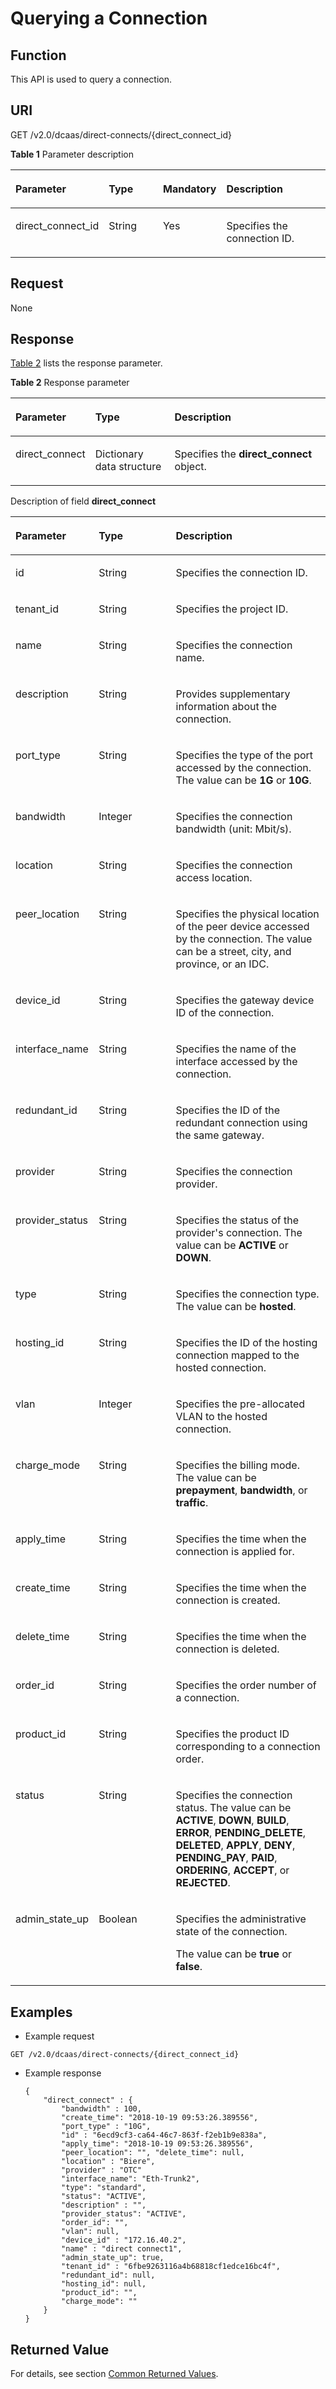# Querying a Connection<a name="en-dc_topic_0055025318"></a>

## Function<a name="section17487184"></a>

This API is used to query a connection.

## URI<a name="section23166934"></a>

GET /v2.0/dcaas/direct-connects/\{direct\_connect\_id\}

**Table  1**  Parameter description

<a name="table124068816367"></a>
<table><thead align="left"><tr id="row15414138103616"><th class="cellrowborder" valign="top" width="19.388061193880613%" id="mcps1.2.5.1.1"><p id="p12422178183614"><a name="p12422178183614"></a><a name="p12422178183614"></a>Parameter</p>
</th>
<th class="cellrowborder" valign="top" width="21.42785721427857%" id="mcps1.2.5.1.2"><p id="p1042220853620"><a name="p1042220853620"></a><a name="p1042220853620"></a><strong id="b842352706165439"><a name="b842352706165439"></a><a name="b842352706165439"></a>Type</strong></p>
</th>
<th class="cellrowborder" valign="top" width="16.328367163283673%" id="mcps1.2.5.1.3"><p id="p64295813620"><a name="p64295813620"></a><a name="p64295813620"></a><strong id="b842352706192549"><a name="b842352706192549"></a><a name="b842352706192549"></a>Mandatory</strong></p>
</th>
<th class="cellrowborder" valign="top" width="42.85571442855714%" id="mcps1.2.5.1.4"><p id="p642910843610"><a name="p642910843610"></a><a name="p642910843610"></a><strong id="b84235270615331"><a name="b84235270615331"></a><a name="b84235270615331"></a>Description</strong></p>
</th>
</tr>
</thead>
<tbody><tr id="row13437788366"><td class="cellrowborder" valign="top" width="19.388061193880613%" headers="mcps1.2.5.1.1 "><p id="p1243714817363"><a name="p1243714817363"></a><a name="p1243714817363"></a>direct_connect_id</p>
</td>
<td class="cellrowborder" valign="top" width="21.42785721427857%" headers="mcps1.2.5.1.2 "><p id="p1444416814364"><a name="p1444416814364"></a><a name="p1444416814364"></a>String</p>
</td>
<td class="cellrowborder" valign="top" width="16.328367163283673%" headers="mcps1.2.5.1.3 "><p id="p34443811365"><a name="p34443811365"></a><a name="p34443811365"></a>Yes</p>
</td>
<td class="cellrowborder" valign="top" width="42.85571442855714%" headers="mcps1.2.5.1.4 "><p id="p24447810369"><a name="p24447810369"></a><a name="p24447810369"></a>Specifies the connection ID.</p>
</td>
</tr>
</tbody>
</table>

## Request<a name="section64582388"></a>

None

## Response<a name="section44370581"></a>

[Table 2](#table7306830153125)  lists the response parameter.

**Table  2**  Response parameter

<a name="table7306830153125"></a>
<table><thead align="left"><tr id="row59179138153125"><th class="cellrowborder" valign="top" width="23.14%" id="mcps1.2.4.1.1"><p id="p6185651415404"><a name="p6185651415404"></a><a name="p6185651415404"></a>Parameter</p>
</th>
<th class="cellrowborder" valign="top" width="25.650000000000002%" id="mcps1.2.4.1.2"><p id="p4432173215404"><a name="p4432173215404"></a><a name="p4432173215404"></a><strong id="b1080209579"><a name="b1080209579"></a><a name="b1080209579"></a>Type</strong></p>
</th>
<th class="cellrowborder" valign="top" width="51.21%" id="mcps1.2.4.1.3"><p id="p1217810515404"><a name="p1217810515404"></a><a name="p1217810515404"></a>Description</p>
</th>
</tr>
</thead>
<tbody><tr id="row37905744153125"><td class="cellrowborder" valign="top" width="23.14%" headers="mcps1.2.4.1.1 "><p id="p50466461153125"><a name="p50466461153125"></a><a name="p50466461153125"></a>direct_connect</p>
</td>
<td class="cellrowborder" valign="top" width="25.650000000000002%" headers="mcps1.2.4.1.2 "><p id="p61251530153125"><a name="p61251530153125"></a><a name="p61251530153125"></a>Dictionary data structure</p>
</td>
<td class="cellrowborder" valign="top" width="51.21%" headers="mcps1.2.4.1.3 "><p id="p23412453153125"><a name="p23412453153125"></a><a name="p23412453153125"></a>Specifies the <strong id="b842352706185536"><a name="b842352706185536"></a><a name="b842352706185536"></a>direct_connect</strong> object.</p>
</td>
</tr>
</tbody>
</table>

Description of field  **direct\_connect**

<a name="table14681450"></a>
<table><thead align="left"><tr id="row21069217"><th class="cellrowborder" valign="top" width="23.169999999999998%" id="mcps1.1.4.1.1"><p id="p28885026"><a name="p28885026"></a><a name="p28885026"></a><strong id="b8423527069918"><a name="b8423527069918"></a><a name="b8423527069918"></a>Parameter</strong></p>
</th>
<th class="cellrowborder" valign="top" width="25.61%" id="mcps1.1.4.1.2"><p id="p57985771"><a name="p57985771"></a><a name="p57985771"></a><strong id="b475326022"><a name="b475326022"></a><a name="b475326022"></a>Type</strong></p>
</th>
<th class="cellrowborder" valign="top" width="51.22%" id="mcps1.1.4.1.3"><p id="p4499576"><a name="p4499576"></a><a name="p4499576"></a><strong id="b1496685202"><a name="b1496685202"></a><a name="b1496685202"></a>Description</strong></p>
</th>
</tr>
</thead>
<tbody><tr id="row6614602622620"><td class="cellrowborder" valign="top" width="23.169999999999998%" headers="mcps1.1.4.1.1 "><p id="p104601622620"><a name="p104601622620"></a><a name="p104601622620"></a>id</p>
</td>
<td class="cellrowborder" valign="top" width="25.61%" headers="mcps1.1.4.1.2 "><p id="p3780831222620"><a name="p3780831222620"></a><a name="p3780831222620"></a>String</p>
</td>
<td class="cellrowborder" valign="top" width="51.22%" headers="mcps1.1.4.1.3 "><p id="p6365199022620"><a name="p6365199022620"></a><a name="p6365199022620"></a>Specifies the connection ID.</p>
</td>
</tr>
<tr id="row4620915422620"><td class="cellrowborder" valign="top" width="23.169999999999998%" headers="mcps1.1.4.1.1 "><p id="p136439822620"><a name="p136439822620"></a><a name="p136439822620"></a>tenant_id</p>
</td>
<td class="cellrowborder" valign="top" width="25.61%" headers="mcps1.1.4.1.2 "><p id="p1144325422620"><a name="p1144325422620"></a><a name="p1144325422620"></a>String</p>
</td>
<td class="cellrowborder" valign="top" width="51.22%" headers="mcps1.1.4.1.3 "><p id="p3142744522620"><a name="p3142744522620"></a><a name="p3142744522620"></a>Specifies the project ID.</p>
</td>
</tr>
<tr id="row1146602622620"><td class="cellrowborder" valign="top" width="23.169999999999998%" headers="mcps1.1.4.1.1 "><p id="p2234447922620"><a name="p2234447922620"></a><a name="p2234447922620"></a>name</p>
</td>
<td class="cellrowborder" valign="top" width="25.61%" headers="mcps1.1.4.1.2 "><p id="p1619677822620"><a name="p1619677822620"></a><a name="p1619677822620"></a>String</p>
</td>
<td class="cellrowborder" valign="top" width="51.22%" headers="mcps1.1.4.1.3 "><p id="p1148802322620"><a name="p1148802322620"></a><a name="p1148802322620"></a>Specifies the connection name.</p>
</td>
</tr>
<tr id="row2411573022620"><td class="cellrowborder" valign="top" width="23.169999999999998%" headers="mcps1.1.4.1.1 "><p id="p1496908622620"><a name="p1496908622620"></a><a name="p1496908622620"></a>description</p>
</td>
<td class="cellrowborder" valign="top" width="25.61%" headers="mcps1.1.4.1.2 "><p id="p4630189822620"><a name="p4630189822620"></a><a name="p4630189822620"></a>String</p>
</td>
<td class="cellrowborder" valign="top" width="51.22%" headers="mcps1.1.4.1.3 "><p id="p4094974622620"><a name="p4094974622620"></a><a name="p4094974622620"></a>Provides supplementary information about the connection.</p>
</td>
</tr>
<tr id="row1544898622620"><td class="cellrowborder" valign="top" width="23.169999999999998%" headers="mcps1.1.4.1.1 "><p id="p2442012722620"><a name="p2442012722620"></a><a name="p2442012722620"></a>port_type</p>
</td>
<td class="cellrowborder" valign="top" width="25.61%" headers="mcps1.1.4.1.2 "><p id="p5863434722620"><a name="p5863434722620"></a><a name="p5863434722620"></a>String</p>
</td>
<td class="cellrowborder" valign="top" width="51.22%" headers="mcps1.1.4.1.3 "><p id="p15565438171520"><a name="p15565438171520"></a><a name="p15565438171520"></a>Specifies the type of the port accessed by the connection. The value can be <strong id="b370581214151058"><a name="b370581214151058"></a><a name="b370581214151058"></a>1G</strong> or <strong id="b263825441151058"><a name="b263825441151058"></a><a name="b263825441151058"></a>10G</strong>.</p>
</td>
</tr>
<tr id="row1078246722620"><td class="cellrowborder" valign="top" width="23.169999999999998%" headers="mcps1.1.4.1.1 "><p id="p2127372522620"><a name="p2127372522620"></a><a name="p2127372522620"></a>bandwidth</p>
</td>
<td class="cellrowborder" valign="top" width="25.61%" headers="mcps1.1.4.1.2 "><p id="p6251142822620"><a name="p6251142822620"></a><a name="p6251142822620"></a>Integer</p>
</td>
<td class="cellrowborder" valign="top" width="51.22%" headers="mcps1.1.4.1.3 "><p id="p6355872822620"><a name="p6355872822620"></a><a name="p6355872822620"></a>Specifies the connection bandwidth (unit: Mbit/s).</p>
</td>
</tr>
<tr id="row6138324222620"><td class="cellrowborder" valign="top" width="23.169999999999998%" headers="mcps1.1.4.1.1 "><p id="p2577865322620"><a name="p2577865322620"></a><a name="p2577865322620"></a>location</p>
</td>
<td class="cellrowborder" valign="top" width="25.61%" headers="mcps1.1.4.1.2 "><p id="p5818642122620"><a name="p5818642122620"></a><a name="p5818642122620"></a>String</p>
</td>
<td class="cellrowborder" valign="top" width="51.22%" headers="mcps1.1.4.1.3 "><p id="p2785218222620"><a name="p2785218222620"></a><a name="p2785218222620"></a>Specifies the connection access location.</p>
</td>
</tr>
<tr id="row1031192022620"><td class="cellrowborder" valign="top" width="23.169999999999998%" headers="mcps1.1.4.1.1 "><p id="p4000130522620"><a name="p4000130522620"></a><a name="p4000130522620"></a>peer_location</p>
</td>
<td class="cellrowborder" valign="top" width="25.61%" headers="mcps1.1.4.1.2 "><p id="p224384122620"><a name="p224384122620"></a><a name="p224384122620"></a>String</p>
</td>
<td class="cellrowborder" valign="top" width="51.22%" headers="mcps1.1.4.1.3 "><p id="p5548563322620"><a name="p5548563322620"></a><a name="p5548563322620"></a>Specifies the physical location of the peer device accessed by the connection. The value can be a street, city, and province, or an IDC.</p>
</td>
</tr>
<tr id="row5093362822620"><td class="cellrowborder" valign="top" width="23.169999999999998%" headers="mcps1.1.4.1.1 "><p id="p1229275522620"><a name="p1229275522620"></a><a name="p1229275522620"></a>device_id</p>
</td>
<td class="cellrowborder" valign="top" width="25.61%" headers="mcps1.1.4.1.2 "><p id="p6254979622620"><a name="p6254979622620"></a><a name="p6254979622620"></a>String</p>
</td>
<td class="cellrowborder" valign="top" width="51.22%" headers="mcps1.1.4.1.3 "><p id="p2855146722620"><a name="p2855146722620"></a><a name="p2855146722620"></a>Specifies the gateway device ID of the connection.</p>
</td>
</tr>
<tr id="row1902755522620"><td class="cellrowborder" valign="top" width="23.169999999999998%" headers="mcps1.1.4.1.1 "><p id="p891189122620"><a name="p891189122620"></a><a name="p891189122620"></a>interface_name</p>
</td>
<td class="cellrowborder" valign="top" width="25.61%" headers="mcps1.1.4.1.2 "><p id="p6140524222620"><a name="p6140524222620"></a><a name="p6140524222620"></a>String</p>
</td>
<td class="cellrowborder" valign="top" width="51.22%" headers="mcps1.1.4.1.3 "><p id="p3269683422620"><a name="p3269683422620"></a><a name="p3269683422620"></a>Specifies the name of the interface accessed by the connection.</p>
</td>
</tr>
<tr id="row55467382202953"><td class="cellrowborder" valign="top" width="23.169999999999998%" headers="mcps1.1.4.1.1 "><p id="p20607690202956"><a name="p20607690202956"></a><a name="p20607690202956"></a>redundant_id</p>
</td>
<td class="cellrowborder" valign="top" width="25.61%" headers="mcps1.1.4.1.2 "><p id="p58610204202956"><a name="p58610204202956"></a><a name="p58610204202956"></a>String</p>
</td>
<td class="cellrowborder" valign="top" width="51.22%" headers="mcps1.1.4.1.3 "><p id="p7762862202956"><a name="p7762862202956"></a><a name="p7762862202956"></a>Specifies the ID of the redundant connection using the same gateway.</p>
</td>
</tr>
<tr id="row3024899622620"><td class="cellrowborder" valign="top" width="23.169999999999998%" headers="mcps1.1.4.1.1 "><p id="p6677751222620"><a name="p6677751222620"></a><a name="p6677751222620"></a>provider</p>
</td>
<td class="cellrowborder" valign="top" width="25.61%" headers="mcps1.1.4.1.2 "><p id="p10213722620"><a name="p10213722620"></a><a name="p10213722620"></a>String</p>
</td>
<td class="cellrowborder" valign="top" width="51.22%" headers="mcps1.1.4.1.3 "><p id="p29079571213632"><a name="p29079571213632"></a><a name="p29079571213632"></a>Specifies the connection provider.</p>
</td>
</tr>
<tr id="row3795490222620"><td class="cellrowborder" valign="top" width="23.169999999999998%" headers="mcps1.1.4.1.1 "><p id="p1788745814578"><a name="p1788745814578"></a><a name="p1788745814578"></a>provider_status</p>
</td>
<td class="cellrowborder" valign="top" width="25.61%" headers="mcps1.1.4.1.2 "><p id="p3663203514578"><a name="p3663203514578"></a><a name="p3663203514578"></a>String</p>
</td>
<td class="cellrowborder" valign="top" width="51.22%" headers="mcps1.1.4.1.3 "><p id="p2491472714578"><a name="p2491472714578"></a><a name="p2491472714578"></a>Specifies the status of the provider's connection. The value can be <strong id="b842352706171439"><a name="b842352706171439"></a><a name="b842352706171439"></a>ACTIVE</strong> or <strong id="b842352706171443"><a name="b842352706171443"></a><a name="b842352706171443"></a>DOWN</strong>.</p>
</td>
</tr>
<tr id="row47880658114435"><td class="cellrowborder" valign="top" width="23.169999999999998%" headers="mcps1.1.4.1.1 "><p id="p18848885114524"><a name="p18848885114524"></a><a name="p18848885114524"></a>type</p>
</td>
<td class="cellrowborder" valign="top" width="25.61%" headers="mcps1.1.4.1.2 "><p id="p50364742114524"><a name="p50364742114524"></a><a name="p50364742114524"></a>String</p>
</td>
<td class="cellrowborder" valign="top" width="51.22%" headers="mcps1.1.4.1.3 "><p id="p194002331977"><a name="p194002331977"></a><a name="p194002331977"></a>Specifies the connection type. The value can be <strong id="b314999034"><a name="b314999034"></a><a name="b314999034"></a>hosted</strong>.</p>
</td>
</tr>
<tr id="row13656441114441"><td class="cellrowborder" valign="top" width="23.169999999999998%" headers="mcps1.1.4.1.1 "><p id="p32740400114524"><a name="p32740400114524"></a><a name="p32740400114524"></a>hosting_id</p>
</td>
<td class="cellrowborder" valign="top" width="25.61%" headers="mcps1.1.4.1.2 "><p id="p34726781114524"><a name="p34726781114524"></a><a name="p34726781114524"></a>String</p>
</td>
<td class="cellrowborder" valign="top" width="51.22%" headers="mcps1.1.4.1.3 "><p id="p7819231114524"><a name="p7819231114524"></a><a name="p7819231114524"></a>Specifies the ID of the hosting connection mapped to the hosted connection.</p>
</td>
</tr>
<tr id="row48228497114447"><td class="cellrowborder" valign="top" width="23.169999999999998%" headers="mcps1.1.4.1.1 "><p id="p63075314114524"><a name="p63075314114524"></a><a name="p63075314114524"></a>vlan</p>
</td>
<td class="cellrowborder" valign="top" width="25.61%" headers="mcps1.1.4.1.2 "><p id="p8826787114524"><a name="p8826787114524"></a><a name="p8826787114524"></a>Integer</p>
</td>
<td class="cellrowborder" valign="top" width="51.22%" headers="mcps1.1.4.1.3 "><p id="p64714492114524"><a name="p64714492114524"></a><a name="p64714492114524"></a>Specifies the pre-allocated VLAN to the hosted connection.</p>
</td>
</tr>
<tr id="row44175584114443"><td class="cellrowborder" valign="top" width="23.169999999999998%" headers="mcps1.1.4.1.1 "><p id="p58106492114524"><a name="p58106492114524"></a><a name="p58106492114524"></a>charge_mode</p>
</td>
<td class="cellrowborder" valign="top" width="25.61%" headers="mcps1.1.4.1.2 "><p id="p9005446114524"><a name="p9005446114524"></a><a name="p9005446114524"></a>String</p>
</td>
<td class="cellrowborder" valign="top" width="51.22%" headers="mcps1.1.4.1.3 "><p id="p28936332114524"><a name="p28936332114524"></a><a name="p28936332114524"></a>Specifies the billing mode. The value can be <strong id="b842352706153349"><a name="b842352706153349"></a><a name="b842352706153349"></a>prepayment</strong>, <strong id="b842352706153353"><a name="b842352706153353"></a><a name="b842352706153353"></a>bandwidth</strong>, or <strong id="b842352706153357"><a name="b842352706153357"></a><a name="b842352706153357"></a>traffic</strong>.</p>
</td>
</tr>
<tr id="row63007626114438"><td class="cellrowborder" valign="top" width="23.169999999999998%" headers="mcps1.1.4.1.1 "><p id="p22402835114524"><a name="p22402835114524"></a><a name="p22402835114524"></a>apply_time</p>
</td>
<td class="cellrowborder" valign="top" width="25.61%" headers="mcps1.1.4.1.2 "><p id="p2690383114524"><a name="p2690383114524"></a><a name="p2690383114524"></a>String</p>
</td>
<td class="cellrowborder" valign="top" width="51.22%" headers="mcps1.1.4.1.3 "><p id="p1972258114524"><a name="p1972258114524"></a><a name="p1972258114524"></a>Specifies the time when the connection is applied for.</p>
</td>
</tr>
<tr id="row11124815114432"><td class="cellrowborder" valign="top" width="23.169999999999998%" headers="mcps1.1.4.1.1 "><p id="p28490600114524"><a name="p28490600114524"></a><a name="p28490600114524"></a>create_time</p>
</td>
<td class="cellrowborder" valign="top" width="25.61%" headers="mcps1.1.4.1.2 "><p id="p26037230114524"><a name="p26037230114524"></a><a name="p26037230114524"></a>String</p>
</td>
<td class="cellrowborder" valign="top" width="51.22%" headers="mcps1.1.4.1.3 "><p id="p38210340114524"><a name="p38210340114524"></a><a name="p38210340114524"></a>Specifies the time when the connection is created.</p>
</td>
</tr>
<tr id="row49338830114429"><td class="cellrowborder" valign="top" width="23.169999999999998%" headers="mcps1.1.4.1.1 "><p id="p15928073114534"><a name="p15928073114534"></a><a name="p15928073114534"></a>delete_time</p>
</td>
<td class="cellrowborder" valign="top" width="25.61%" headers="mcps1.1.4.1.2 "><p id="p15105509114534"><a name="p15105509114534"></a><a name="p15105509114534"></a>String</p>
</td>
<td class="cellrowborder" valign="top" width="51.22%" headers="mcps1.1.4.1.3 "><p id="p54566628114534"><a name="p54566628114534"></a><a name="p54566628114534"></a>Specifies the time when the connection is deleted.</p>
</td>
</tr>
<tr id="row57089094155121"><td class="cellrowborder" valign="top" width="23.169999999999998%" headers="mcps1.1.4.1.1 "><p id="p42867332155125"><a name="p42867332155125"></a><a name="p42867332155125"></a>order_id</p>
</td>
<td class="cellrowborder" valign="top" width="25.61%" headers="mcps1.1.4.1.2 "><p id="p49701859155125"><a name="p49701859155125"></a><a name="p49701859155125"></a>String</p>
</td>
<td class="cellrowborder" valign="top" width="51.22%" headers="mcps1.1.4.1.3 "><p id="p11931964155125"><a name="p11931964155125"></a><a name="p11931964155125"></a>Specifies the order number of a connection.</p>
</td>
</tr>
<tr id="row29945560155118"><td class="cellrowborder" valign="top" width="23.169999999999998%" headers="mcps1.1.4.1.1 "><p id="p41358381155125"><a name="p41358381155125"></a><a name="p41358381155125"></a>product_id</p>
</td>
<td class="cellrowborder" valign="top" width="25.61%" headers="mcps1.1.4.1.2 "><p id="p61694537155125"><a name="p61694537155125"></a><a name="p61694537155125"></a>String</p>
</td>
<td class="cellrowborder" valign="top" width="51.22%" headers="mcps1.1.4.1.3 "><p id="p44303816155125"><a name="p44303816155125"></a><a name="p44303816155125"></a>Specifies the product ID corresponding to a connection order.</p>
</td>
</tr>
<tr id="row680867422620"><td class="cellrowborder" valign="top" width="23.169999999999998%" headers="mcps1.1.4.1.1 "><p id="p5019028914578"><a name="p5019028914578"></a><a name="p5019028914578"></a>status</p>
</td>
<td class="cellrowborder" valign="top" width="25.61%" headers="mcps1.1.4.1.2 "><p id="p5510142014578"><a name="p5510142014578"></a><a name="p5510142014578"></a>String</p>
</td>
<td class="cellrowborder" valign="top" width="51.22%" headers="mcps1.1.4.1.3 "><p id="p3467588114578"><a name="p3467588114578"></a><a name="p3467588114578"></a>Specifies the connection status. The value can be <strong id="b84235270617169"><a name="b84235270617169"></a><a name="b84235270617169"></a>ACTIVE</strong>, <strong id="b842352706171613"><a name="b842352706171613"></a><a name="b842352706171613"></a>DOWN</strong>, <strong id="b842352706171618"><a name="b842352706171618"></a><a name="b842352706171618"></a>BUILD</strong>, <strong id="b842352706171622"><a name="b842352706171622"></a><a name="b842352706171622"></a>ERROR</strong>, <strong id="b573557709231737"><a name="b573557709231737"></a><a name="b573557709231737"></a>PENDING_DELETE</strong>, <strong id="b810642512231737"><a name="b810642512231737"></a><a name="b810642512231737"></a>DELETED</strong>, <strong id="b17872564231737"><a name="b17872564231737"></a><a name="b17872564231737"></a>APPLY</strong>, <strong id="b1765160533231737"><a name="b1765160533231737"></a><a name="b1765160533231737"></a>DENY</strong>, <strong id="b1723423809231737"><a name="b1723423809231737"></a><a name="b1723423809231737"></a>PENDING_PAY</strong>, <strong id="b733428447231737"><a name="b733428447231737"></a><a name="b733428447231737"></a>PAID</strong>, <strong id="b1888084103231737"><a name="b1888084103231737"></a><a name="b1888084103231737"></a>ORDERING</strong>, <strong id="b842352706151915"><a name="b842352706151915"></a><a name="b842352706151915"></a>ACCEPT</strong>, or <strong id="b1504845468231737"><a name="b1504845468231737"></a><a name="b1504845468231737"></a>REJECTED</strong>.</p>
</td>
</tr>
<tr id="row4489054622620"><td class="cellrowborder" valign="top" width="23.169999999999998%" headers="mcps1.1.4.1.1 "><p id="p1796992022620"><a name="p1796992022620"></a><a name="p1796992022620"></a>admin_state_up</p>
</td>
<td class="cellrowborder" valign="top" width="25.61%" headers="mcps1.1.4.1.2 "><p id="p1608399722620"><a name="p1608399722620"></a><a name="p1608399722620"></a>Boolean</p>
</td>
<td class="cellrowborder" valign="top" width="51.22%" headers="mcps1.1.4.1.3 "><p id="p11534475204528"><a name="p11534475204528"></a><a name="p11534475204528"></a>Specifies the administrative state of the connection.</p>
<p id="p5197321322620"><a name="p5197321322620"></a><a name="p5197321322620"></a>The value can be <strong id="b842352706154840"><a name="b842352706154840"></a><a name="b842352706154840"></a>true</strong> or <strong id="b842352706154844"><a name="b842352706154844"></a><a name="b842352706154844"></a>false</strong>.</p>
</td>
</tr>
</tbody>
</table>

## Examples<a name="section63790914"></a>

-   Example request

```
GET /v2.0/dcaas/direct-connects/{direct_connect_id}
```

-   Example response

    ```
    {
        "direct_connect" : {
            "bandwidth" : 100,
            "create_time": "2018-10-19 09:53:26.389556", 
            "port_type" : "10G",
            "id" : "6ecd9cf3-ca64-46c7-863f-f2eb1b9e838a",
            "apply_time": "2018-10-19 09:53:26.389556", 
            "peer_location": "", "delete_time": null, 
            "location" : "Biere", 
            "provider" : "OTC"
            "interface_name": "Eth-Trunk2",
            "type": "standard",
            "status": "ACTIVE", 
            "description" : "",
            "provider_status": "ACTIVE",
            "order_id": "",
            "vlan": null,
            "device_id" : "172.16.40.2", 
            "name" : "direct connect1",
            "admin_state_up": true, 
            "tenant_id" : "6fbe9263116a4b68818cf1edce16bc4f",
            "redundant_id": null,
            "hosting_id": null,
            "product_id": "",
            "charge_mode": ""
        }
    }
    ```


## Returned Value<a name="section85501627143317"></a>

For details, see section  [Common Returned Values](common-returned-values.md).

